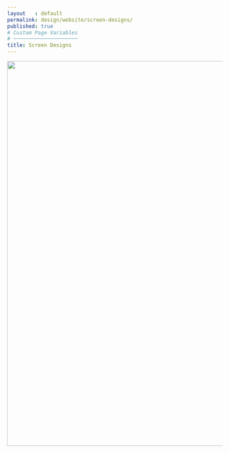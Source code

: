 ```yaml
---
layout   : default
permalink: design/website/screen-designs/
published: true
# Custom Page Variables
# ─────────────────────
title: Screen Designs
---
```

<img width="900px" src="../../../images/websitescreendesign.png">